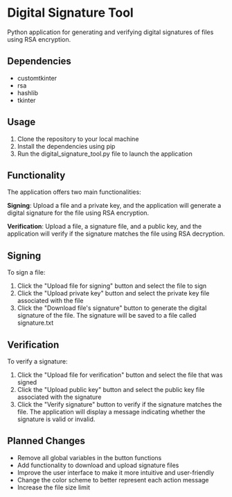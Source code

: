 # Digital Signature Tool
Python application for generating and verifying digital signatures of files using RSA encryption.

## Dependencies
- customtkinter
- rsa
- hashlib
- tkinter
## Usage
1. Clone the repository to your local machine
2. Install the dependencies using pip
3. Run the digital_signature_tool.py file to launch the application
## Functionality
The application offers two main functionalities:

**Signing**: Upload a file and a private key, and the application will generate a digital signature for the file using RSA encryption.

**Verification**: Upload a file, a signature file, and a public key, and the application will verify if the signature matches the file using RSA decryption.
## Signing
To sign a file:

1. Click the "Upload file for signing" button and select the file to sign
2. Click the "Upload private key" button and select the private key file associated with the file
3. Click the "Download file's signature" button to generate the digital signature of the file. The signature will be saved to a file called signature.txt
## Verification
To verify a signature:

1. Click the "Upload file for verification" button and select the file that was signed
2. Click the "Upload public key" button and select the public key file associated with the signature
3. Click the "Verify signature" button to verify if the signature matches the file. The application will display a message indicating whether the signature is valid or invalid.
## Planned Changes
- Remove all global variables in the button functions
- Add functionality to download and upload signature files
- Improve the user interface to make it more intuitive and user-friendly
- Change the color scheme to better represent each action message
- Increase the file size limit

